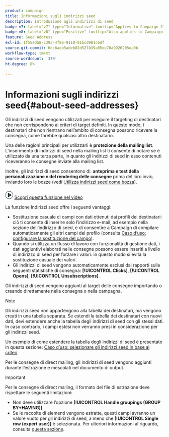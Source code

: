 ```yaml
---
product: campaign
title: Informazioni sugli indirizzi seed
description: Introduzione agli indirizzi di seed
badge-v7: label="v7" type="Informative" tooltip="Applies to Campaign Classic v7"
badge-v8: label="v8" type="Positive" tooltip="Also applies to Campaign v8"
feature: Seed Address
exl-id: 1f55eda8-c393-4f86-9118-01bcd981c6df
source-git-commit: 6dc6aeb5adeb82d527b39a05ee70a9926205ea0b
workflow-type: tm+mt
source-wordcount: '379'
ht-degree: 8%

---
```


# Informazioni sugli indirizzi seed{#about-seed-addresses}



Gli indirizzi di seed vengono utilizzati per eseguire il targeting di destinatari che non corrispondono ai criteri di target definiti. In questo modo, i destinatari che non rientrano nell’ambito di consegna possono ricevere la consegna, come farebbe qualsiasi altro destinatario.

Una delle ragioni principali per utilizzarli è **protezione della mailing list**. L’inserimento di indirizzi di seed nella mailing list ti consente di notare se è utilizzato da una terza parte, in quanto gli indirizzi di seed in esso contenuti riceveranno le consegne inviate alla mailing list.

Inoltre, gli indirizzi di seed consentono di: **anteprima e test della personalizzazione e del rendering delle consegne** prima del loro invio, inviando loro le bozze (vedi [Utilizza indirizzi seed come bozza](steps-defining-the-target-population.md#using-seed-addresses-as-proof)).

![](assets/do-not-localize/how-to-video.png) [Scopri questa funzione nel video](steps-defining-the-target-population.md#seeds-and-proofs-video)

La funzione Indirizzi seed offre i seguenti vantaggi:

* Sostituzione casuale di campi con dati ottenuti dai profili dei destinatari: ciò ti consente di inserire solo l’indirizzo e-mail, ad esempio nella sezione dell’indirizzo di seed, e di consentire a Campaign di compilare automaticamente gli altri campi del profilo (consulta [Caso d’uso: configurare la sostituzione del campo](use-case--configuring-the-field-substitution.md)).
* Quando si utilizza un flusso di lavoro con funzionalità di gestione dati, i dati aggiuntivi elaborati nelle consegne possono essere inseriti a livello di indirizzo di seed per forzare i valori: in questo modo si evita la sostituzione casuale dei valori.
* Gli indirizzi di seed vengono automaticamente esclusi dai rapporti sulle seguenti statistiche di consegna: **[!UICONTROL Clicks]**, **[!UICONTROL Opens]**, **[!UICONTROL Unsubscriptions]**.

Gli indirizzi di seed vengono aggiunti al target delle consegne importando o creando direttamente nella consegna o nella campagna.

>[!NOTE]
>
>Gli indirizzi seed non appartengono alla tabella dei destinatari, ma vengono creati in una tabella separata. Se estendi la tabella dei destinatari con nuovi dati, devi estendere anche la tabella degli indirizzi di seed con gli stessi dati. In caso contrario, i campi estesi non verranno presi in considerazione per gli indirizzi seed.
>
>Un esempio di come estendere la tabella degli indirizzi di seed è presentato in questa sezione: [Caso d’uso: selezionare gli indirizzi seed in base ai criteri](use-case--selecting-seed-addresses-on-criteria.md).

Per le consegne di direct mailing, gli indirizzi di seed vengono aggiunti durante l’estrazione e mescolati nel documento di output.

>[!IMPORTANT]
>
>Per le consegne di direct mailing, il formato del file di estrazione deve rispettare le seguenti limitazioni:
>
>* Non deve utilizzare l’opzione **[!UICONTROL Handle groupings (GROUP BY+HAVING)]**.
>* Se le raccolte di elementi vengono estratte, questi campi avranno un valore vuoto per gli indirizzi di seed, a meno che **[!UICONTROL Single row (expert user)]** è selezionata. Per ulteriori informazioni al riguardo, consulta [questa sezione](../../platform/using/executing-export-jobs.md#step-7---data-formatting).
>

